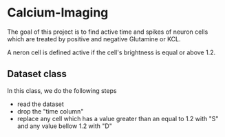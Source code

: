 # Calcium-Imaging

The goal of this project is to find active time and spikes of neuron cells which are treated by positive and negative Glutamine or KCL. 

A neron cell is defined active if the cell's brightness is equal or above 1.2. 

## Dataset class 

In this class, we do the following steps
* read the dataset
* drop the "time column"
* replace any cell which has a value greater than an equal to 1.2 with "S" and any value bellow 1.2 with "D"

